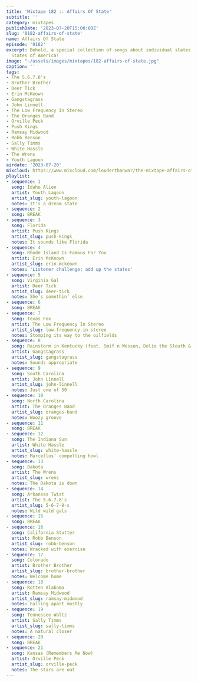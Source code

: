 ```yaml
---
title: 'Mixtape 182 :: Affairs Of State'
subtitle: ''
category: mixtapes
publishDate: '2023-07-20T15:00:00Z'
slug: '0182-affairs-of-state'
name: Affairs Of State
episode: '0182'
excerpt: Behold, a special collection of songs about individual states in the United
  States of America!
image: "~/assets/images/mixtapes/182-affairs-of-state.jpg"
caption: ''
tags:
- The 5.6.7.8's
- Brother Brother
- Deer Tick
- Erin McKeown
- Gangstagrass
- John Linnell
- The Low Frequency In Stereo
- The Oranges Band
- Orville Peck
- Push Kings
- Ramsay Midwood
- Robb Benson
- Sally Timms
- White Hassle
- The Wrens
- Youth Lagoon
airdate: '2023-07-20'
mixcloud: https://www.mixcloud.com/louderthanwar/the-mixtape-affairs-of-state-2023-07-20/
playlist:
- sequence: 1
  song: Idaho Alien
  artist: Youth Lagoon
  artist_slug: youth-lagoon
  notes: It’s a dream state
- sequence: 2
  song: BREAK
- sequence: 3
  song: Florida
  artist: Push Kings
  artist_slug: push-kings
  notes: It sounds like Florida
- sequence: 4
  song: Rhode Island Is Famous For You
  artist: Erin McKeown
  artist_slug: erin-mckeown
  notes: 'Listener challenge: add up the states'
- sequence: 5
  song: Virginia Gal
  artist: Deer Tick
  artist_slug: deer-tick
  notes: She’s somethin’ else
- sequence: 6
  song: BREAK
- sequence: 7
  song: Texas Fox
  artist: The Low Frequency In Stereo
  artist_slug: low-frequency-in-stereo
  notes: Stomping its way to the oilfields
- sequence: 8
  song: Rainstorm in Kentucky (feat. Smif n Wessun, Dolio the Sleuth & R Son)
  artist: Gangstagrass
  artist_slug: gangstagrass
  notes: Sounds appropriate
- sequence: 9
  song: South Carolina
  artist: John Linnell
  artist_slug: john-linnell
  notes: Just one of 50
- sequence: 10
  song: North Carolina
  artist: The Oranges Band
  artist_slug: oranges-band
  notes: Woozy groove
- sequence: 11
  song: BREAK
- sequence: 12
  song: The Indiana Sun
  artist: White Hassle
  artist_slug: white-hassle
  notes: Marcellus’ compelling howl
- sequence: 13
  song: Dakota
  artist: The Wrens
  artist_slug: wrens
  notes: The Dakota is down
- sequence: 14
  song: Arkansas Twist
  artist: The 5.6.7.8's
  artist_slug: 5-6-7-8-s
  notes: Wild wild gals
- sequence: 15
  song: BREAK
- sequence: 16
  song: California Stutter
  artist: Robb Benson
  artist_slug: robb-benson
  notes: Wracked with exercise
- sequence: 17
  song: Colorado
  artist: Brother Brother
  artist_slug: brother-brother
  notes: Welcome home
- sequence: 18
  song: Rotten Alabama
  artist: Ramsay Midwood
  artist_slug: ramsay-midwood
  notes: Falling apart mostly
- sequence: 19
  song: Tennessee Waltz
  artist: Sally Timms
  artist_slug: sally-timms
  notes: A natural closer
- sequence: 20
  song: BREAK
- sequence: 21
  song: Kansas (Remembers Me Now)
  artist: Orville Peck
  artist_slug: orville-peck
  notes: The stars are out
---
```



